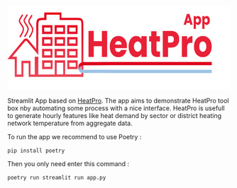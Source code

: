 <div style="text-align:center">
<img style="height: 5cm;" alt="HeatPro App logo" src=logo/heatpro_app_logo.png>
</div>

Streamlit App based on <a href='https://github.com/CEA-Liten/HeatPro'>HeatPro</a>. The app aims to demonstrate HeatPro tool box nby automating some process with a nice interface. HeatPro is usefull to generate hourly features like heat demand by sector or district heating network temperature from aggregate data.

To run the app we recommend to use Poetry :

```
pip install poetry
```

Then you only need enter this command :

```
poetry run streamlit run app.py
```